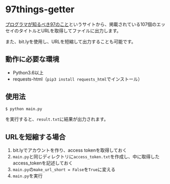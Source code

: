 # 97things-getter

[プログラマが知るべき97のこと](https://xn--97-273ae6a4irb6e2hsoiozc2g4b8082p.com/)というサイトから、掲載されている107個のエッセイのタイトルとURLを取得してファイルに出力します。

また、bit.lyを使用し、URLを短縮して出力することも可能です。

## 動作に必要な環境

- Python3.6以上
- requests-html（`pip3 install requests_html`でインストール）

## 使用法

```bash
$ python main.py
```

を実行すると、`result.txt`に結果が出力されます。

## URLを短縮する場合

1. bit.lyでアカウントを作り、access tokenを取得しておく
2. `main.py`と同じディレクトリに`access_token.txt`を作成し、中に取得したaccess_tokenを記述しておく
3. `main.py`の`make_url_short = False`を`True`に変える
4. `main.py`を実行